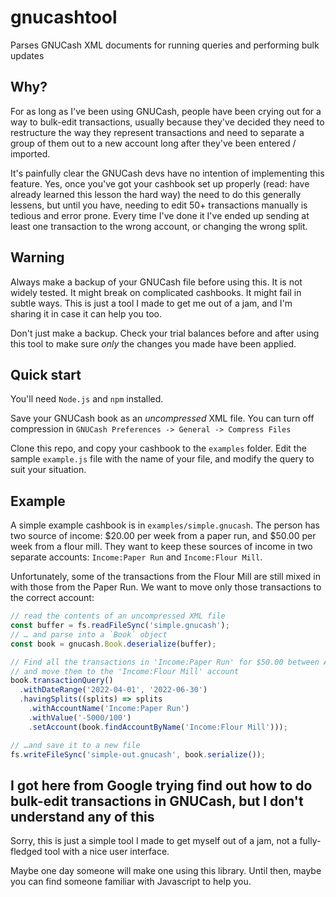 # gnucashtool

Parses GNUCash XML documents for running queries and performing bulk updates

## Why?

For as long as I've been using GNUCash, people have been crying out for a way to bulk-edit transactions, usually because they've decided they need to restructure the way they represent transactions and need to separate a group of them out to a new account long after they've been entered / imported.

It's painfully clear the GNUCash devs have no intention of implementing this feature. Yes, once you've got your cashbook set up properly (read: have already learned this lesson the hard way) the need to do this generally lessens, but until you have, needing to edit 50+ transactions manually is tedious and error prone. Every time I've done it I've ended up sending at least one transaction to the wrong account, or changing the wrong split.

## Warning

Always make a backup of your GNUCash file before using this. It is not widely tested. It might break on complicated cashbooks. It might fail in subtle ways. This is just a tool I made to get me out of a jam, and I'm sharing it in case it can help you too.

Don't just make a backup. Check your trial balances before and after using this tool to make sure *only* the changes you made have been applied.

## Quick start

You'll need `Node.js` and `npm` installed.

Save your GNUCash book as an *uncompressed* XML file. You can turn off compression in `GNUCash Preferences -> General -> Compress Files`

Clone this repo, and copy your cashbook to the `examples` folder. Edit the sample `example.js` file with the name of your file, and modify the query to suit your situation.

## Example

A simple example cashbook is in `examples/simple.gnucash`. The person has two source of income: $20.00 per week from a paper run, and $50.00 per week from a flour mill. They want to keep these sources of income in two separate accounts: `Income:Paper Run` and `Income:Flour Mill`.

Unfortunately, some of the transactions from the Flour Mill are still mixed in with those from the Paper Run. We want to move only those transactions to the correct account:

```js
// read the contents of an uncompressed XML file
const buffer = fs.readFileSync('simple.gnucash');
// … and parse into a `Book` object
const book = gnucash.Book.deserialize(buffer);

// Find all the transactions in 'Income:Paper Run' for $50.00 between April 1 and June 3
// and move them to the 'Income:Flour Mill' account
book.transactionQuery()
  .withDateRange('2022-04-01', '2022-06-30')
  .havingSplits((splits) => splits
    .withAccountName('Income:Paper Run')
    .withValue('-5000/100')
    .setAccount(book.findAccountByName('Income:Flour Mill')));

// …and save it to a new file
fs.writeFileSync('simple-out.gnucash', book.serialize());
```

## I got here from Google trying find out how to do bulk-edit transactions in GNUCash, but I don't understand any of this

Sorry, this is just a simple tool I made to get myself out of a jam, not a fully-fledged tool with a nice user interface.

Maybe one day someone will make one using this library. Until then, maybe you can find someone familiar with Javascript to help you.
